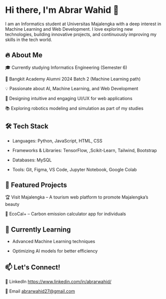 # Hi there, I'm Abrar Wahid 👋

I am an Informatics student at Universitas Majalengka with a deep interest in Machine Learning and Web Development. I love exploring new technologies, building innovative projects, and continuously improving my skills in the tech world.

## 🔥 About Me

🎓 Currently studying Informatics Engineering (Semester 6)

🚀 Bangkit Academy Alumni 2024 Batch 2 (Machine Learning path)

💡 Passionate about AI, Machine Learning, and Web Development

🎨 Designing intuitive and engaging UI/UX for web applications

📚 Exploring robotics modeling and simulation as part of my studies

## 🛠 Tech Stack

- Languages: Python, JavaScript, HTML, CSS

- Frameworks & Libraries: TensorFlow, ,Scikit-Learn, Tailwind, Bootstrap

- Databases: MySQL

- Tools: Git, Figma, VS Code, Jupyter Notebook, Google Colab

## 📌 Featured Projects

🏆 Visit Majalengka – A tourism web platform to promote Majalengka’s beauty

🌱 EcoCal+ – Carbon emission calculator app for individuals

## 🌱 Currently Learning

- Advanced Machine Learning techniques

- Optimizing AI models for better efficiency

## 📫 Let's Connect!

💼 LinkedIn https://www.linkedin.com/in/abrarwahid/

📧 Email abrarwahid27@gmail.com
